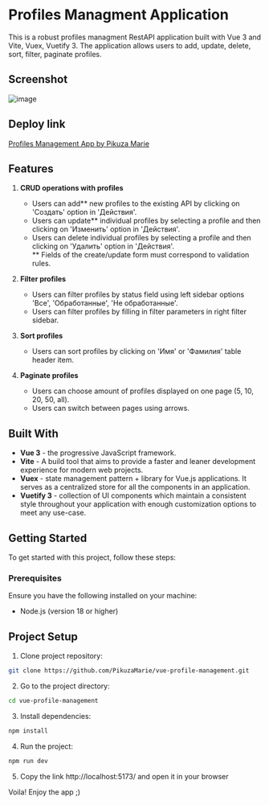 # Profiles Managment Application

This is a robust profiles managment RestAPI application built with Vue 3 and Vite, Vuex, Vuetify 3. The application allows users to add, update, delete, sort, filter, paginate profiles.

## Screenshot
![image](https://github.com/user-attachments/assets/260cd055-19eb-4daa-8e03-64222a4c9300)

## Deploy link
[Profiles Management App by Pikuza Marie](https://profile-management-by-marie.netlify.app/)

## Features

1. **CRUD operations with profiles**
   - Users can add** new profiles to the existing API by clicking on 'Создать' option in 'Действия'.
   - Users can update** individual profiles by selecting a profile and then clicking on 'Изменить' option in 'Действия'.
   - Users can delete individual profiles by selecting a profile and then clicking on 'Удалить' option in 'Действия'.  
     ** Fields of the create/update form must correspond to validation rules.

2. **Filter profiles**
   - Users can filter profiles by status field using left sidebar options 'Все', 'Обработанные', 'Не обработанные'.
   - Users can filter profiles by filling in filter parameters in right filter sidebar.
   
4. **Sort profiles**
   - Users can sort profiles by clicking on 'Имя' or 'Фамилия' table header item.

5. **Paginate profiles**
   - Users can choose amount of profiles displayed on one page (5, 10, 20, 50, all).
   - Users can switch between pages using arrows.
     
## Built With
- **Vue 3** - the progressive JavaScript framework.
- **Vite** - A build tool that aims to provide a faster and leaner development experience for modern web projects.
- **Vuex** - state management pattern + library for Vue.js applications. It serves as a centralized store for all the components in an application.
- **Vuetify 3** - collection of UI components which maintain a consistent style throughout your application with enough customization options to meet any use-case.

## Getting Started

To get started with this project, follow these steps:

### Prerequisites

Ensure you have the following installed on your machine:
- Node.js (version 18 or higher)

## Project Setup
1. Clone project repository:
```sh
git clone https://github.com/PikuzaMarie/vue-profile-management.git
```
2. Go to the project directory:
```sh
cd vue-profile-management
```
3. Install dependencies:
```sh
npm install
```
4. Run the project:
```sh
npm run dev
```
5. Copy the link http://localhost:5173/ and open it in your browser

Voila! Enjoy the app ;)
